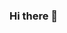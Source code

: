 ### Hi there 👋

<!--
**yancanmao/yancanmao** is a ✨ _special_ ✨ repository because its `README.md` (this file) appears on your GitHub profile.

Here are some ideas to get you started:

- 🔭 I’m currently working on Distributed Stream Processing especially [Apache Flink](http://github.com/apache/flink/)
- 🌱 I’m currently learning advanced topics in distributed systems and databases
- 📫 How to reach me: maoyancan@u.nus.edu
- ⚡ Fun fact: Dota2, Death Note, EVA, A-Soul, Workout, Music, Basketball.
-->
